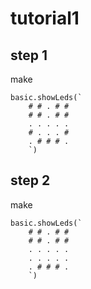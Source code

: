 # tutorial1
## step 1
make
```blocks
basic.showLeds(`
    # # . # #
    # # . # #
    . . . . .
    # . . . #
    . # # # .
    `)
```
## step 2
make
```blocks
basic.showLeds(`
    # # . # #
    # # . # #
    . . . . .
    . . . . .
    . # # # .
    `)
```